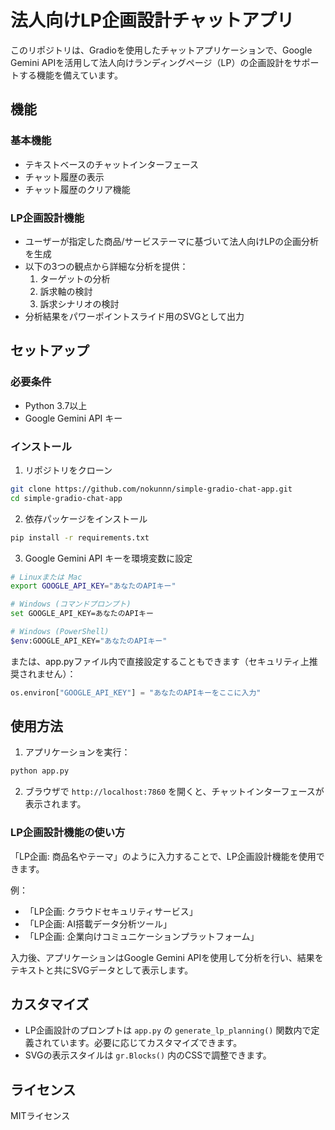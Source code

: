 # 法人向けLP企画設計チャットアプリ

このリポジトリは、Gradioを使用したチャットアプリケーションで、Google Gemini APIを活用して法人向けランディングページ（LP）の企画設計をサポートする機能を備えています。

## 機能

### 基本機能
- テキストベースのチャットインターフェース
- チャット履歴の表示
- チャット履歴のクリア機能

### LP企画設計機能
- ユーザーが指定した商品/サービステーマに基づいて法人向けLPの企画分析を生成
- 以下の3つの観点から詳細な分析を提供：
  1. ターゲットの分析
  2. 訴求軸の検討
  3. 訴求シナリオの検討
- 分析結果をパワーポイントスライド用のSVGとして出力

## セットアップ

### 必要条件

- Python 3.7以上
- Google Gemini API キー

### インストール

1. リポジトリをクローン
```bash
git clone https://github.com/nokunnn/simple-gradio-chat-app.git
cd simple-gradio-chat-app
```

2. 依存パッケージをインストール
```bash
pip install -r requirements.txt
```

3. Google Gemini API キーを環境変数に設定
```bash
# Linuxまたは Mac
export GOOGLE_API_KEY="あなたのAPIキー"

# Windows (コマンドプロンプト)
set GOOGLE_API_KEY=あなたのAPIキー

# Windows (PowerShell)
$env:GOOGLE_API_KEY="あなたのAPIキー"
```

または、app.pyファイル内で直接設定することもできます（セキュリティ上推奨されません）：
```python
os.environ["GOOGLE_API_KEY"] = "あなたのAPIキーをここに入力"
```

## 使用方法

1. アプリケーションを実行：
```bash
python app.py
```

2. ブラウザで `http://localhost:7860` を開くと、チャットインターフェースが表示されます。

### LP企画設計機能の使い方

「LP企画: 商品名やテーマ」のように入力することで、LP企画設計機能を使用できます。

例：
- 「LP企画: クラウドセキュリティサービス」
- 「LP企画: AI搭載データ分析ツール」
- 「LP企画: 企業向けコミュニケーションプラットフォーム」

入力後、アプリケーションはGoogle Gemini APIを使用して分析を行い、結果をテキストと共にSVGデータとして表示します。

## カスタマイズ

- LP企画設計のプロンプトは `app.py` の `generate_lp_planning()` 関数内で定義されています。必要に応じてカスタマイズできます。
- SVGの表示スタイルは `gr.Blocks()` 内のCSSで調整できます。

## ライセンス

MITライセンス
